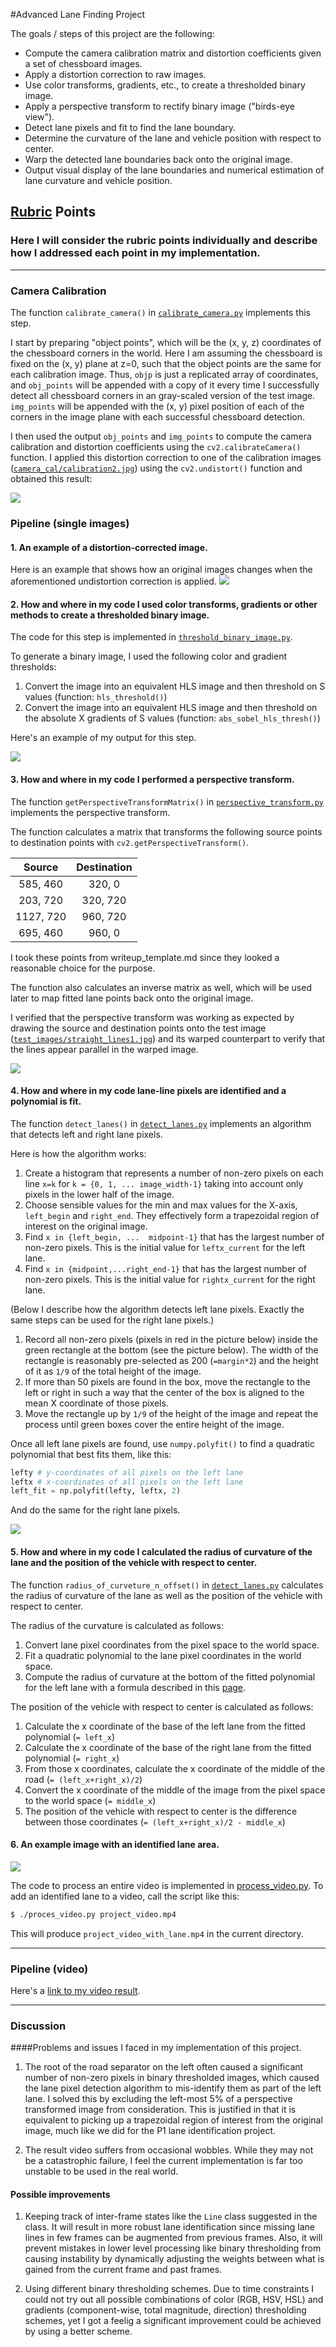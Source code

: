 #Advanced Lane Finding Project

The goals / steps of this project are the following:

* Compute the camera calibration matrix and distortion coefficients given a set of chessboard images.
* Apply a distortion correction to raw images.
* Use color transforms, gradients, etc., to create a thresholded binary image.
* Apply a perspective transform to rectify binary image ("birds-eye view").
* Detect lane pixels and fit to find the lane boundary.
* Determine the curvature of the lane and vehicle position with respect to center.
* Warp the detected lane boundaries back onto the original image.
* Output visual display of the lane boundaries and numerical estimation of lane curvature and vehicle position.

## [Rubric](https://review.udacity.com/#!/rubrics/571/view) Points

### Here I will consider the rubric points individually and describe how I addressed each point in my implementation.  

---

### Camera Calibration

The function `calibrate_camera()` in [`calibrate_camera.py`](./calibrate_camera.py) implements this step.

I start by preparing "object points", which will be the (x, y, z) coordinates of the chessboard corners in the world. Here I am assuming the chessboard is fixed on the (x, y) plane at z=0, such that the object points are the same for each calibration image.  Thus, `objp` is just a replicated array of coordinates, and `obj_points` will be appended with a copy of it every time I successfully detect all chessboard corners in an gray-scaled version of the test image.  `img_points` will be appended with the (x, y) pixel position of each of the corners in the image plane with each successful chessboard detection.  

I then used the output `obj_points` and `img_points` to compute the camera calibration and distortion coefficients using the `cv2.calibrateCamera()` function.  I applied this distortion correction to one of the calibration images ([`camera_cal/calibration2.jpg`](./camera_cal/calibration2.jpg)) using the `cv2.undistort()` function and obtained this result: 

<img src="output_images/undistorted.png">

### Pipeline (single images)

#### 1. An example of a distortion-corrected image.

Here is an example that shows how an original images changes when the aforementioned undistortion correction is applied.
<img src="output_images/pipeline_undistorted.png">

#### 2. How and where in my code I used color transforms, gradients or other methods to create a thresholded binary image.

The code for this step is implemented in [`threshold_binary_image.py`](./threshold_binary_image.py).

To generate a binary image, I used the following color and gradient thresholds:

 1. Convert the image into an equivalent HLS image and then threshold on S values (function: `hls_threshold()`)
 1. Convert the image into an equivalent HLS image and then threshold on the absolute X gradients of S values (function: `abs_sobel_hls_thresh()`)

Here's an example of my output for this step.

<img src="output_images/threshold_binary_image_out8.jpg">

#### 3. How and where in my code I performed a perspective transform.

The function `getPerspectiveTransformMatrix()` in [`perspective_transform.py`](./perspective_transform.py) implements the perspective transform.

The function calculates a matrix that transforms the following source points to destination points with `cv2.getPerspectiveTransform()`.

| Source        | Destination   | 
|:-------------:|:-------------:| 
| 585, 460      | 320, 0        | 
| 203, 720      | 320, 720      |
| 1127, 720     | 960, 720      |
| 695, 460      | 960, 0        |

I took these points from writeup_template.md since they looked a reasonable choice for the purpose.

The function also calculates an inverse matrix as well, which will be used later to map fitted lane points back onto the original image.

I verified that the perspective transform was working as expected by drawing the source and destination points onto the test image ([`test_images/straight_lines1.jpg`](test_images/straight_lines1.jpg)) and its warped counterpart to verify that the lines appear parallel in the warped image.

<img src="output_images/warped.png">

#### 4. How and where in my code lane-line pixels are identified and a polynomial is fit.

The function `detect_lanes()` in [`detect_lanes.py`](./detect_lanes.py) implements an algorithm that detects left and right lane pixels.

Here is how the algorithm works:

1. Create a histogram that represents a number of non-zero pixels on each line `x=k` for `k = {0, 1, ... image_width-1}` taking into account only pixels in the lower half of the image.
1. Choose sensible values for the min and max values for the X-axis, `left_begin` and `right_end`. They effectively form a trapezoidal region of interest on the original image.
1. Find `x in {left_begin, ...  midpoint-1}` that has the largest number of non-zero pixels. This is the initial value for `leftx_current` for the left lane.
1. Find `x in {midpoint,...right_end-1}` that has the largest number of non-zero pixels. This is the initial value for `rightx_current` for the right lane.

(Below I describe how the algorithm detects left lane pixels. Exactly the same steps can be used for the right lane pixels.)

1. Record all non-zero pixels (pixels in red in the picture below) inside the green rectangle at the bottom (see the picture below). The width of the rectangle is reasonably pre-selected as 200 (`=margin*2`) and the height of it as `1/9` of the total height of the image.
1. If more than 50 pixels are found in the box, move the rectangle to the left or right in such a way that the center of the box is aligned to the mean X coordinate of those pixels.
1. Move the rectangle up by `1/9` of the height of the image and repeat the process until green boxes cover the entire height of the image.

Once all left lane pixels are found, use `numpy.polyfit()` to find a quadratic polynomial that best fits them, like this:

```python
lefty # y-coordinates of all pixels on the left lane
leftx # x-coordinates of all pixels on the left lane
left_fit = np.polyfit(lefty, leftx, 2)
```

And do the same for the right lane pixels.

<img src="output_images/lane-pixels-fitted.png">

#### 5. How and where in my code I calculated the radius of curvature of the lane and the position of the vehicle with respect to center.

The function `radius_of_curveture_n_offset()` in [`detect_lanes.py`](./detect_lanes.py) calculates the radius of curvature of the lane as well as the position of the vehicle with respect to center.

The radius of the curvature is calculated as follows:

1. Convert lane pixel coordinates from the pixel space to the world space.
1. Fit a quadratic polynomial to the lane pixel coordinates in the world space.
1. Compute the radius of curvature at the bottom of the fitted polynomial for the left lane with a formula described in this [page](http://www.intmath.com/applications-differentiation/8-radius-curvature.php).

The position of the vehicle with respect to center is calculated as follows:

1. Calculate the x coordinate of the base of the left lane from the fitted polynomial (`= left_x`)
1. Calculate the x coordinate of the base of the right lane from the fitted polynomial (`= right_x`)
1. From those x coordinates, calculate the x coordinate of the middle of the road (`= (left_x+right_x)/2`)
1. Convert the x coordinate of the middle of the image from the pixel space to the world space (`= middle_x`)
1. The position of the vehicle with respect to center is the difference between those coordinates (`= (left_x+right_x)/2 - middle_x`)

#### 6. An example image with an identified lane area.
<img src="output_images/with_lane_superimposed.png">

The code to process an entire video is implemented in [process_video.py](./process_video.py). To add an identified lane to a video, call the script like this:
```bash
$ ./proces_video.py project_video.mp4 
```

This will produce `project_video_with_lane.mp4` in the current directory.

---

### Pipeline (video)

Here's a [link to my video result](./project_video_with_lane.mp4).

---

### Discussion

####Problems and issues I faced in my implementation of this project.

1. The root of the road separator on the left often caused a significant number of non-zero pixels in binary thresholded images, which caused the lane pixel detection algorithm to mis-identify them as part of the left lane. I solved this by excluding the left-most 5% of a perspective transformed image from consideration. This is justified in that it is equivalent to picking up a trapezoidal region of interest from the original image, much like we did for the P1 lane identification project.

2. The result video suffers from occasional wobbles. While they may not be a catastrophic failure, I feel the current implementation is far too unstable to be used in the real world.

#### Possible improvements 

1. Keeping track of inter-frame states like the `Line` class suggested in the class. It will result in more robust lane identification since missing lane lines in few frames can be augmented from previous frames. Also, it will prevent mistakes in lower level processing like binary thresholding from causing instability by dynamically adjusting the weights between what is gained from the current frame and past frames.

1. Using different binary thresholding schemes. Due to time constraints I could not try out all possible combinations of color (RGB, HSV, HSL) and gradients (component-wise, total magnitude, direction) thresholding schemes, yet I got a feelig a significant improvement could be achieved by using a better scheme.
